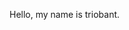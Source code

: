 Hello, my name is triobant.

<!--[![Triobant's GitHub stats](https://github-readme-stats.vercel.app/api?username=triobant&show_icons=true&theme=gruvbox)](https://github.com/anuraghazra/github-readme-stats)


<div id="badges">
    <a href="https://www.linkedin.com/in/brian-ott-0a1089276/">
        <img src="https://img.shields.io/badge/LinkedIn-blue?logo=linkedin&logoColor=white&style=for-the-badge" alt="LinkedIn Badge" />
        </a>
</div>




<!---
triobant/triobant is a ✨ special ✨ repository because its `README.md` (this file) appears on your GitHub profile.
You can click the Preview link to take a look at your changes.
--->
